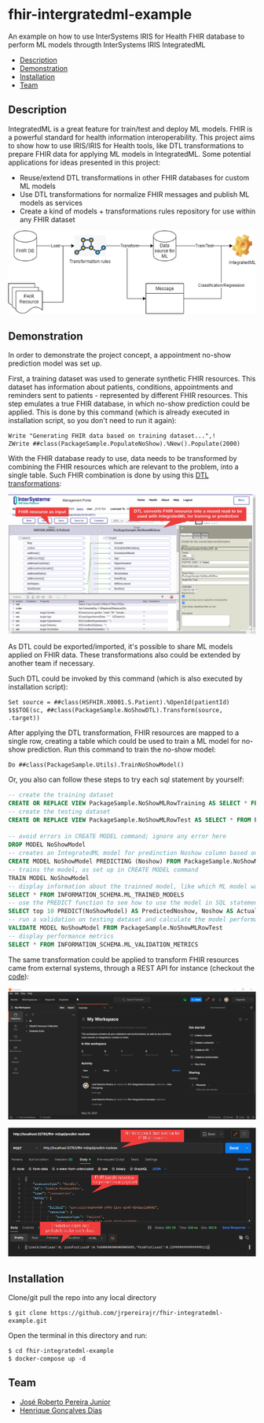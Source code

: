 # fhir-intergratedml-example
An example on how to use InterSystems IRIS for Health FHIR database to perform ML models througth InterSystems IRIS IntegratedML

  * [Description](#description)
  * [Demonstration](#demonstration)
  * [Installation](#installation)
  * [Team](#team)

## Description
IntegratedML is a great feature for train/test and deploy ML models. FHIR is a powerful standard for health information interoperability. This project aims to show how to use IRIS/IRIS for Health tools, like DTL transformations to prepare FHIR data for applying ML models in IntegratedML.
Some potential applications for ideas presented in this project:
 - Reuse/extend DTL transformations in other FHIR databases for custom ML models
 - Use DTL transformations for normalize FHIR messages and publish ML models as services
 - Create a kind of models + transformations rules repository for use within any FHIR dataset
 
![Idea diagram](https://raw.githubusercontent.com/jrpereirajr/fhir-integratedml-example/main/img/diagram1.1.png)

## Demonstration
In order to demonstrate the project concept, a appointment no-show prediction model was set up.

First, a training dataset was used to generate synthetic FHIR resources. This dataset has information about patients, conditions, appointments and reminders sent to patients - represented by different FHIR resources. This step emulates a true FHIR database, in which no-show prediction could be applied. This is done by this command (which is already executed in installation script, so you don't need to run it again):

```objectscript
Write "Generating FHIR data based on training dataset...",!
ZWrite ##class(PackageSample.PopulateNoShow).%New().Populate(2000)
```

With the FHIR database ready to use, data needs to be transformed by combining the FHIR resources which are relevant to the problem, into a single table. Such FHIR combination is done by using this [DTL transformations](https://github.com/jrpereirajr/fhir-integratedml-example/blob/main/src/PackageSample/NoShowDTL.cls):

![DTL sample](https://raw.githubusercontent.com/jrpereirajr/fhir-integratedml-example/main/img/7mAtWpsjz5.png)

As DTL could be exported/imported, it's possible to share ML models applied on FHIR data. These transformations also could be extended by another team if necessary.

Such DTL could be invoked by this command (which is also executed by installation script):

```objectscript
Set source = ##class(HSFHIR.X0001.S.Patient).%OpenId(patientId)
$$$TOE(sc, ##class(PackageSample.NoShowDTL).Transform(source, .target))
```

After applying the DTL transformation, FHIR resources are mapped to a single row, creating a table which could be used to train a ML model for no-show prediction. Run this command to train the no-show model:

```objectscript
Do ##class(PackageSample.Utils).TrainNoShowModel()
```

Or, you also can follow these steps to try each sql statement by yourself:

```sql
-- create the training dataset
CREATE OR REPLACE VIEW PackageSample.NoShowMLRowTraining AS SELECT * FROM PackageSample.NoShowMLRow WHERE ID < 1800
-- create the testing dataset
CREATE OR REPLACE VIEW PackageSample.NoShowMLRowTest AS SELECT * FROM PackageSample.NoShowMLRow WHERE ID >= 1800

-- avoid errors in CREATE MODEL command; ignore any error here
DROP MODEL NoShowModel
-- creates an IntegratedML model for predinction Noshow column based on other ones, using the PackageSample.NoShowMLRowTraining dataset for tranning step; seed parameter here is to ensure results reproducibility
CREATE MODEL NoShowModel PREDICTING (Noshow) FROM PackageSample.NoShowMLRowTraining USING {"seed": 6}
-- trains the model, as set up in CREATE MODEL command
TRAIN MODEL NoShowModel
-- display information about the trainned model, like which ML model was selected by IntegratedML
SELECT * FROM INFORMATION_SCHEMA.ML_TRAINED_MODELS
-- use the PREDICT function to see how to use the model in SQL statements
SELECT top 10 PREDICT(NoShowModel) AS PredictedNoshow, Noshow AS ActualNoshow FROM PackageSample.NoShowMLRowTest
-- run a validation on testing dataset and calculate the model performance metrics
VALIDATE MODEL NoShowModel FROM PackageSample.NoShowMLRowTest
-- display performance metrics
SELECT * FROM INFORMATION_SCHEMA.ML_VALIDATION_METRICS
```

The same transformation could be applied to transform FHIR resources came from external systems, through a REST API for instance (checkout the [code](https://github.com/jrpereirajr/fhir-integratedml-example/blob/main/src/PackageSample/Dispatch.cls)):

![API video sample](https://raw.githubusercontent.com/jrpereirajr/fhir-integratedml-example/main/img/rUdnZR3LMp.gif)

![API sample](https://raw.githubusercontent.com/jrpereirajr/fhir-integratedml-example/main/img/8b9aPxKQHB1.png)

## Installation 

Clone/git pull the repo into any local directory

```
$ git clone https://github.com/jrpereirajr/fhir-integratedml-example.git
```

Open the terminal in this directory and run:

```
$ cd fhir-integratedml-example
$ docker-compose up -d
```

## Team
- [José Roberto Pereira Junior](https://github.com/jrpereirajr)
- [Henrique Gonçalves Dias](https://github.com/diashenrique/)
